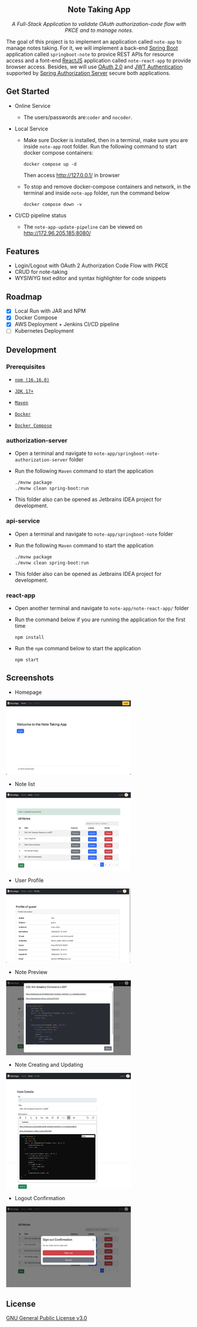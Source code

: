 <h2 align="center">
<span>Note Taking App</span>
</h2>
<p align="center">
  <em>A Full-Stack Application to validate OAuth authorization-code flow with PKCE and to manage notes.</em>
</p>

The goal of this project is to implement an application called `note-app` to manage notes taking. For it, we will implement a back-end [Spring Boot](https://docs.spring.io/spring-boot/docs/current/reference/htmlsingle/) application called `springboot-note` to provice REST APIs for resource access and a font-end [ReactJS](https://react.dev/) application called `note-react-app` to provide browser access. Besides, we will use  [OAuth 2.0](https://www.oauth.com/) and [JWT Authentication](https://jwt.io/introduction) supported by [Spring Authorization Server]( https://docs.spring.io/spring-authorization-server/docs/current/reference/html/overview.html) secure both applications.

## Get Started

- Online Service

  - The users/passwords are:`coder` and `nocoder`.

- Local Service

  - Make sure Docker is installed, then in a terminal, make sure you are inside `note-app` root folder. Run the following command to start docker compose containers:

    ```shell
    docker compose up -d
    ```
    
    Then access http://127.0.0.1/ in browser
  - To stop and remove docker-compose containers and network, in the terminal and inside `note-app` folder, run the command below
  
    ```shell
    docker compose down -v
    ```

- CI/CD pipeline status
  - The `note-app-update-pipeline` can be viewed on http://172.96.205.185:8080/

## Features

- Login/Logout with OAuth 2 Authorization Code Flow with PKCE
- CRUD for note-taking
- WYSIWYG text editor and syntax highlighter for code snippets

## Roadmap

- [x] Local Run with JAR and NPM
- [x] Docker Compose
- [x] AWS Deployment + Jenkins CI/CD pipeline
- [ ] Kubernetes Deployment

## Development

### Prerequisites

- [`npm (16.16.0)`](https://docs.npmjs.com/downloading-and-installing-node-js-and-npm)

- [`JDK 17+`](https://adoptium.net/en-GB/temurin/releases/)

- [`Maven`](https://maven.apache.org/install.html)

- [`Docker`](https://www.docker.com/)

- [`Docker Compose`](https://docs.docker.com/compose/install/)

### authorization-server

- Open a terminal and navigate to `note-app/springboot-note-authorization-server` folder

- Run the following `Maven` command to start the application

  ```shell
  ./mvnw package
  ./mvnw clean spring-boot:run
  ```
  
- This folder also can be opened as Jetbrains IDEA project for development.

### **api-service**

- Open a terminal and navigate to `note-app/springboot-note` folder

- Run the following `Maven` command to start the application

  ```shell
  ./mvnw package
  ./mvnw clean spring-boot:run
  ```

- This folder also can be opened as Jetbrains IDEA project for development.

### react-app

- Open another terminal and navigate to `note-app/note-react-app/` folder

- Run the command below if you are running the application for the first time

  ```shell
  npm install
  ```

- Run the `npm` command below to start the application

  ```shell
  npm start
  ```

## Screenshots

- Homepage

<img src=".//docs/images/index.jpg" alt="index" style="zoom: 33%;" />



- Note list

<img src=".//docs/images/noteList.jpg" alt="index" style="zoom: 33%;" />



- User Profile

<img src=".//docs/images/profilePage.jpg" alt="index" style="zoom: 33%;" />



- Note Preview

<img src=".//docs/images/notePreview.jpg" alt="index" style="zoom: 33%;" />



- Note Creating and Updating

<img src=".//docs/images/noteEditor.jpeg" alt="index" style="zoom: 33%;" />



- Logout Confirmation

<img src=".//docs/images/logoutBox.jpg" alt="index" style="zoom: 33%;" />

## License

[GNU General Public License v3.0](./LICENSE)
